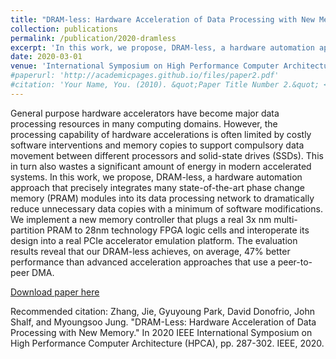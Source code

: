 ```yaml
---
title: "DRAM-less: Hardware Acceleration of Data Processing with New Memory"
collection: publications
permalink: /publication/2020-dramless
excerpt: 'In this work, we propose, DRAM-less, a hardware automation approach that precisely integrates many state-of-the-art phase change memory (PRAM) modules into its data processing network to dramatically reduce unnecessary data copies with a minimum of software modifications. We implement a new memory controller that plugs a real 3x nm multi-partition PRAM to 28nm technology FPGA logic cells and interoperate its design into a real PCIe accelerator emulation platform…'
date: 2020-03-01
venue: 'International Symposium on High Performance Computer Architecture (HPCA)'
#paperurl: 'http://academicpages.github.io/files/paper2.pdf'
#citation: 'Your Name, You. (2010). &quot;Paper Title Number 2.&quot; <i>Journal 1</i>. 1(2).'
---
```

General purpose hardware accelerators have become major data processing resources in many computing domains. However, the processing capability of hardware accelerations is often limited by costly software interventions and memory copies to support compulsory data movement between different processors and solid-state drives (SSDs). This in turn also wastes a significant amount of energy in modern accelerated systems. In this work, we propose, DRAM-less, a hardware automation approach that precisely integrates many state-of-the-art phase change memory (PRAM) modules into its data processing network to dramatically reduce unnecessary data copies with a minimum of software modifications. We implement a new memory controller that plugs a real 3x nm multi-partition PRAM to 28nm technology FPGA logic cells and interoperate its design into a real PCIe accelerator emulation platform. The evaluation results reveal that our DRAM-less achieves, on average, 47% better performance than advanced acceleration approaches that use a peer-to-peer DMA.

[Download paper here](https://ieeexplore.ieee.org/document/9065582)

Recommended citation: Zhang, Jie, Gyuyoung Park, David Donofrio, John Shalf, and Myoungsoo Jung. "DRAM-Less: Hardware Acceleration of Data Processing with New Memory." In 2020 IEEE International Symposium on High Performance Computer Architecture (HPCA), pp. 287-302. IEEE, 2020.